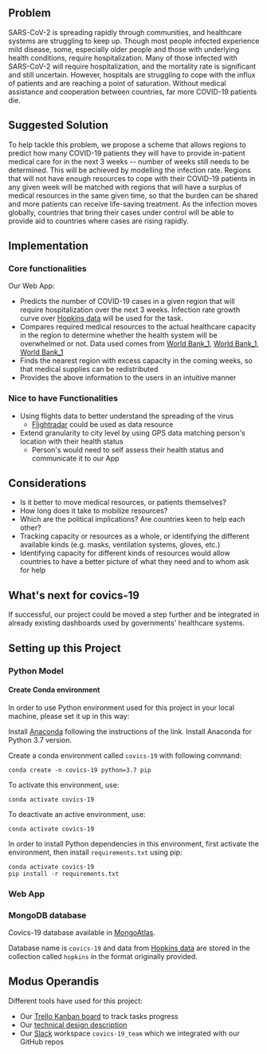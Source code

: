 ## Problem
SARS-CoV-2 is spreading rapidly through communities, and healthcare systems are struggling to keep up. Though most 
people infected experience mild disease, some, especially older people and those with underlying health conditions, 
require hospitalization. Many of those infected with SARS-CoV-2 will require hospitalization, and the mortality rate 
is significant and still uncertain. However, hospitals are struggling to cope with the influx of patients and are 
reaching a point of saturation. Without medical assistance and cooperation between countries, far more COVID-19 
patients die. 

## Suggested Solution
To help tackle this problem, we propose a scheme that allows regions to predict how many COVID-19 patients they will 
have to provide in-patient medical care for in the next 3 weeks -- number of weeks still needs to be determined. 
This will be achieved by modelling the infection rate. Regions that will not have enough resources to cope with their 
COVID-19 patients in any given week will be matched with regions that will have a surplus of medical resources in the 
same given time, so that the burden can be shared and more patients can receive life-saving treatment. As the infection 
moves globally, countries that bring their cases under control will be able to provide aid to countries where cases are 
rising rapidly.

## Implementation
### Core functionalities
Our Web App:
   * Predicts the number of COVID-19 cases in a given region that will require hospitalization over the next 3 weeks. 
     Infection rate growth curve over [Hopkins data](https://covid19api.com/#details) will be used for the task.
   * Compares required medical resources to the actual healthcare capacity in the region to determine whether the health 
     system will be overwhelmed or not. Data used comes from 
     [World Bank_1](https://data.worldbank.org/indicator/sh.med.beds.zs), 
     [World Bank_1](https://data.worldbank.org/indicator/SH.MED.NUMW.P3?locations=AU),
     [World Bank_1](https://data.worldbank.org/indicator/SH.MED.PHYS.ZS)
   * Finds the nearest region with excess capacity in the coming weeks, so that medical supplies can be redistributed
   * Provides the above information to the users in an intuitive manner

### Nice to have Functionalities
* Using flights data to better understand the spreading of the virus
    * [Flightradar](https://www.flightradar24.com/data) could be used as data resource
* Extend granularity to city level by using GPS data matching person's location with their health status
   * Person's would need to self assess their health status and communicate it to our App

## Considerations
   * Is it better to move medical resources, or patients themselves?
   * How long does it take to mobilize resources?
   * Which are the political implications? Are countries keen to help each other?
   * Tracking capacity or resources as a whole, or identifying the different available kinds (e.g. masks, ventilation 
     systems, gloves, etc.)
   * Identifying capacity for different kinds of resources would allow countries to have a better picture of what they 
     need and to whom ask for help

## What's next for covics-19
If successful, our project could be moved a step further and be integrated in already existing dashboards used by 
governments' healthcare systems.

## Setting up this Project

### Python Model

#### Create Conda environment
In order to use Python environment used for this project in your local machine, please set it up in this way:

Install [Anaconda](https://docs.conda.io/projects/conda/en/latest/user-guide/install/linux.html) following the
instructions of the link. Install Anaconda for Python 3.7 version.

Create a conda environment called `covics-19` with following command:
```
conda create -n covics-19 python=3.7 pip
```

To activate this environment, use:
```
conda activate covics-19
```

To deactivate an active environment, use:
```
conda activate covics-19
```

In order to install Python dependencies in this environment, first activate the environment, then install 
`requirements.txt` using pip:
```
conda activate covics-19
pip install -r requirements.txt
```

### Web App

### MongoDB database
Covics-19 database available in [MongoAtlas](https://account.mongodb.com/account/login).

Database name is `covics-19` and data from [Hopkins data](https://covid19api.com/#details) are stored in the collection
called `hopkins` in the format originally provided.

## Modus Operandis
Different tools have used for this project:
* Our [Trello Kanban board](https://trello.com/b/fQuiHhOc/coronalogistic) to track tasks progress
* Our [technical design description](https://docs.google.com/document/d/1FqhjEneccl5-99yW-r4b4qy9Sq-RtJK6f92knWpxSAE/edit)
* Our [Slack](https://slack.com/) workspace `covics-19_team` which we integrated with our GitHub repos